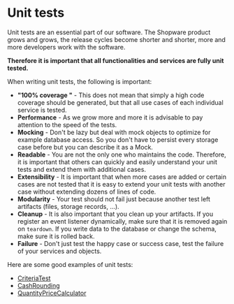 # Unit tests

Unit tests are an essential part of our software. The Shopware product grows and grows, the release cycles become shorter and shorter, more and more developers work with the software.

**Therefore it is important that all functionalities and services are fully unit tested.**

When writing unit tests, the following is important:

- **"100% coverage "** - This does not mean that simply a high code coverage should be generated, but that all use cases of each individual service is tested.
- **Performance** - As we grow more and more it is advisable to pay attention to the speed of the tests.
- **Mocking** - Don't be lazy but deal with mock objects to optimize for example database access. So you don't have to persist every storage case before but you can describe it as a Mock.
- **Readable** - You are not the only one who maintains the code. Therefore, it is important that others can quickly and easily understand your unit tests and extend them with additional cases.
- **Extensibility** - It is important that when more cases are added or certain cases are not tested that it is easy to extend your unit tests with another case without extending dozens of lines of code.
- **Modularity** - Your test should not fail just because another test left artifacts (files, storage records, ...).
- **Cleanup** - It is also important that you clean up your artifacts. If you register an event listener dynamically, make sure that it is removed again on `teardown`. If you write data to the database or change the schema, make sure it is rolled back.
- **Failure** - Don't just test the happy case or success case, test the failure of your services and objects.

Here are some good examples of unit tests:
- [CriteriaTest](https://github.com/shopware/platform/blob/dea144715a735c2b6f53098b9c92f9eeebc16c21/src/Core/Framework/Test/DataAbstractionLayer/Search/CriteriaTest.php)
- [CashRounding](https://github.com/shopware/platform/blob/dea144715a735c2b6f53098b9c92f9eeebc16c21/src/Core/Checkout/Test/Cart/Price/CashRoundingTest.php)
- [QuantityPriceCalculator](https://github.com/shopware/platform/blob/dea144715a735c2b6f53098b9c92f9eeebc16c21/src/Core/Checkout/Test/Cart/Price/QuantityPriceCalculatorTest.php)

